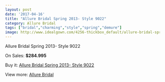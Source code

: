 ```yaml
---
layout: post
date: '2017-04-16'
title: "Allure Bridal Spring 2013- Style 9022"
category: Allure Bridal
tags: ["bridal","charming","style","spring","demure"]
image: http://www.idealgown.com/4256-thickbox_default/allure-bridal-spring-2013-style-9022.jpg
---
```

Allure Bridal Spring 2013- Style 9022

On Sales: **$284.995**
<a href="https://www.idealgown.com/en/allure-bridal/1937-allure-bridal-spring-2013-style-9022.html"><amp-img layout="responsive" width="600" height="600" src="//www.idealgown.com/4256-thickbox_default/allure-bridal-spring-2013-style-9022.jpg" alt="Allure Bridal Spring 2013- Style 9022 0" /></a>
<a href="https://www.idealgown.com/en/allure-bridal/1937-allure-bridal-spring-2013-style-9022.html"><amp-img layout="responsive" width="600" height="600" src="//www.idealgown.com/4258-thickbox_default/allure-bridal-spring-2013-style-9022.jpg" alt="Allure Bridal Spring 2013- Style 9022 1" /></a>
<a href="https://www.idealgown.com/en/allure-bridal/1937-allure-bridal-spring-2013-style-9022.html"><amp-img layout="responsive" width="600" height="600" src="//www.idealgown.com/4257-thickbox_default/allure-bridal-spring-2013-style-9022.jpg" alt="Allure Bridal Spring 2013- Style 9022 2" /></a>

Buy it: [Allure Bridal Spring 2013- Style 9022](https://www.idealgown.com/en/allure-bridal/1937-allure-bridal-spring-2013-style-9022.html "Allure Bridal Spring 2013- Style 9022")

View more: [Allure Bridal](https://www.idealgown.com/en/29-allure-bridal "Allure Bridal")